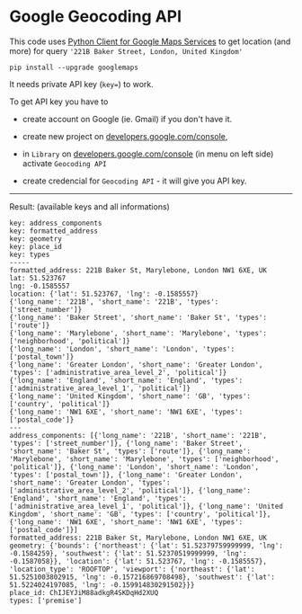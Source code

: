 # Google Geocoding API

This code uses [Python Client for Google Maps Services](https://github.com/googlemaps/google-maps-services-python) to get location (and more) for query `'221B Baker Street, London, United Kingdom'`

    pip install --upgrade googlemaps


It needs private API key (`key=`) to work. 

To get API key you have to 

- create account on Google (ie. Gmail) if you don't have it.

- create new project on [developers.google.com/console](https://developers.google.com/console), 

- in `Library` on [developers.google.com/console](https://developers.google.com/console) (in menu on left side) activate `Geocoding API` 

- create credencial for `Geocoding API` - it will give you API key.

---

Result: (available keys and all informations)

    key: address_components
    key: formatted_address
    key: geometry
    key: place_id
    key: types
    -----
    formatted_address: 221B Baker St, Marylebone, London NW1 6XE, UK
    lat: 51.523767
    lng: -0.1585557
    location: {'lat': 51.523767, 'lng': -0.1585557}
    {'long_name': '221B', 'short_name': '221B', 'types': ['street_number']}
    {'long_name': 'Baker Street', 'short_name': 'Baker St', 'types': ['route']}
    {'long_name': 'Marylebone', 'short_name': 'Marylebone', 'types': ['neighborhood', 'political']}
    {'long_name': 'London', 'short_name': 'London', 'types': ['postal_town']}
    {'long_name': 'Greater London', 'short_name': 'Greater London', 'types': ['administrative_area_level_2', 'political']}
    {'long_name': 'England', 'short_name': 'England', 'types': ['administrative_area_level_1', 'political']}
    {'long_name': 'United Kingdom', 'short_name': 'GB', 'types': ['country', 'political']}
    {'long_name': 'NW1 6XE', 'short_name': 'NW1 6XE', 'types': ['postal_code']}
    ---
    address_components: [{'long_name': '221B', 'short_name': '221B', 'types': ['street_number']}, {'long_name': 'Baker Street', 'short_name': 'Baker St', 'types': ['route']}, {'long_name': 'Marylebone', 'short_name': 'Marylebone', 'types': ['neighborhood', 'political']}, {'long_name': 'London', 'short_name': 'London', 'types': ['postal_town']}, {'long_name': 'Greater London', 'short_name': 'Greater London', 'types': ['administrative_area_level_2', 'political']}, {'long_name': 'England', 'short_name': 'England', 'types': ['administrative_area_level_1', 'political']}, {'long_name': 'United Kingdom', 'short_name': 'GB', 'types': ['country', 'political']}, {'long_name': 'NW1 6XE', 'short_name': 'NW1 6XE', 'types': ['postal_code']}]
    formatted_address: 221B Baker St, Marylebone, London NW1 6XE, UK
    geometry: {'bounds': {'northeast': {'lat': 51.52379759999999, 'lng': -0.1584259}, 'southwest': {'lat': 51.52370519999999, 'lng': -0.1587058}}, 'location': {'lat': 51.523767, 'lng': -0.1585557}, 'location_type': 'ROOFTOP', 'viewport': {'northeast': {'lat': 51.5251003802915, 'lng': -0.157216869708498}, 'southwest': {'lat': 51.5224024197085, 'lng': -0.159914830291502}}}
    place_id: ChIJEYJiM88adkgR4SKDqHd2XUQ
    types: ['premise']
